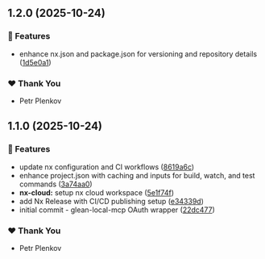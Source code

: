 ## 1.2.0 (2025-10-24)

### 🚀 Features

- enhance nx.json and package.json for versioning and repository details ([1d5e0a1](https://github.com/theplenkov-npm/glean-local-mcp/commit/1d5e0a1))

### ❤️ Thank You

- Petr Plenkov

## 1.1.0 (2025-10-24)

### 🚀 Features

- update nx configuration and CI workflows ([8619a6c](https://github.com/theplenkov-npm/glean-local-mcp/commit/8619a6c))
- enhance project.json with caching and inputs for build, watch, and test commands ([3a74aa0](https://github.com/theplenkov-npm/glean-local-mcp/commit/3a74aa0))
- **nx-cloud:** setup nx cloud workspace ([5e1f74f](https://github.com/theplenkov-npm/glean-local-mcp/commit/5e1f74f))
- add Nx Release with CI/CD publishing setup ([e34339d](https://github.com/theplenkov-npm/glean-local-mcp/commit/e34339d))
- initial commit - glean-local-mcp OAuth wrapper ([22dc477](https://github.com/theplenkov-npm/glean-local-mcp/commit/22dc477))

### ❤️ Thank You

- Petr Plenkov